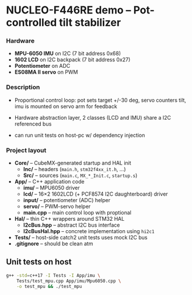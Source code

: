 # NUCLEO-F446RE demo – Pot-controlled tilt stabilizer

### Hardware
* **MPU-6050 IMU** on I2C (7 bit address 0x68)  
* **1602 LCD** on I2C backpack (7 bit address 0x27)  
* **Potentiometer** on ADC
* **ES08MA II servo** on PWM

### Description
  
* Proportional control loop: pot sets target +/-30 deg, servo counters tilt, imu is mounted on servo arm for feedback

* Hardware abstraction layer, 2 classes (LCD and IMU) share a I2C referenced bus

* can run unit tests on host-pc w/ dependency injection

### Project layout

- **Core/** – CubeMX-generated startup and HAL init
  - **Inc/** – headers (`main.h`, `stm32f4xx_it.h`, …)
  - **Src/** – sources (`main.c`, `MX_*_Init.c`, `startup.s`)
- **App/** –  C++ application code
  - **imu/** – MPU6050 driver  
  - **lcd/** – 16×2 1602LCD (+ PCF8574 I2C daughterboard) driver  
  - **input/** – potentiometer (ADC) helper  
  - **servo/** – PWM-servo helper  
  - **main.cpp** – main control loop with proptional 
- **Hal/** – thin C++ wrappers around STM32 HAL
  - **I2cBus.hpp** – abstract I2C bus interface  
  - **I2cBusHal.hpp** – concrete implementation using `hi2c1`
- **Tests/** – host-side catch2 unit tests uses mock I2C bus
- **.gitignore** – should be clean atm






## Unit tests on host 

```bash
g++ -std=c++17 -I Tests -I App/imu \
    Tests/test_mpu.cpp App/imu/Mpu6050.cpp \
    -o test_mpu && ./test_mpu
